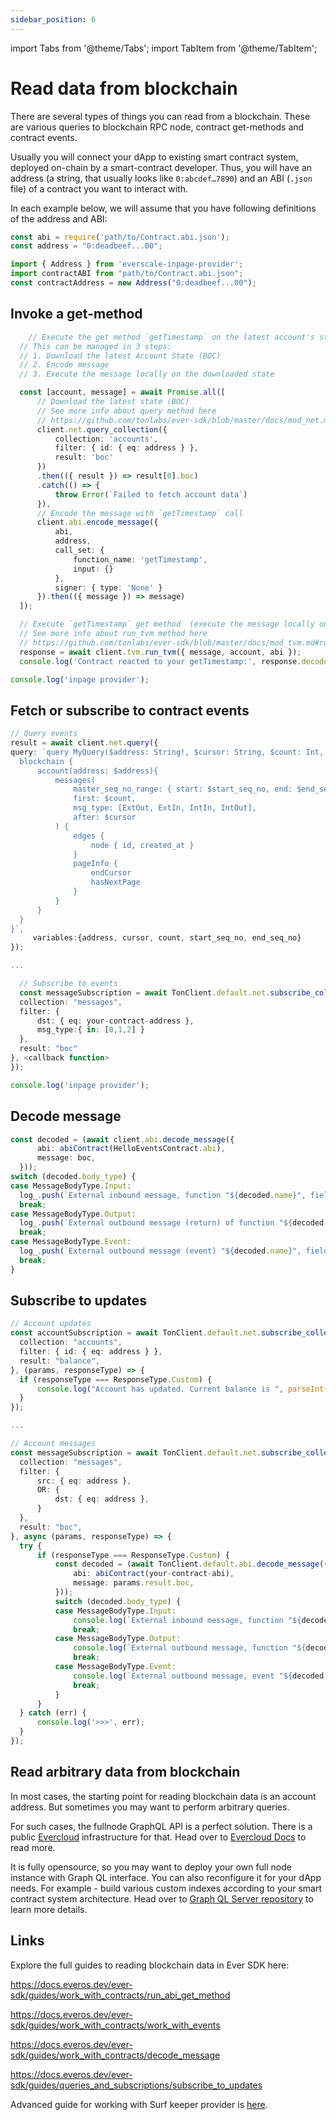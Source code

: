 ```yaml
---
sidebar_position: 6
---
```


import Tabs from '@theme/Tabs';
import TabItem from '@theme/TabItem';

# Read data from blockchain

There are several types of things you can read from a blockchain. These are various queries to blockchain RPC node, contract get-methods and contract events.

Usually you will connect your dApp to existing smart contract system, deployed on-chain by a smart-contract developer. Thus, you will have an address (a string, that usually looks like `0:abcdef…7890`) and an ABI (`.json` file) of a contract you want to interact with.

In each example below, we will assume that you have following definitions of the address and ABI:

<Tabs>
  <TabItem value="ever-sdk" label="ever-sdk-js">

  ```typescript
  const abi = require('path/to/Contract.abi.json');
  const address = "0:deadbeef...00";
  ```
  </TabItem>
  
  <TabItem value="inp-prov" label="everscale-inpage-provider">

  ```typescript
  import { Address } from 'everscale-inpage-provider';
  import contractABI from "path/to/Contract.abi.json";
  const contractAddress = new Address("0:deadbeef...00");
  ```
  </TabItem>

</Tabs>


## Invoke a get-method

<Tabs>
  <TabItem value="ever-sdk" label="ever-sdk-js">

  ```typescript
      // Execute the get method `getTimestamp` on the latest account's state
    // This can be managed in 3 steps:
    // 1. Download the latest Account State (BOC)
    // 2. Encode message
    // 3. Execute the message locally on the downloaded state

    const [account, message] = await Promise.all([
        // Download the latest state (BOC)
        // See more info about query method here 
        // https://github.com/tonlabs/ever-sdk/blob/master/docs/mod_net.md#query_collection
        client.net.query_collection({
            collection: 'accounts',
            filter: { id: { eq: address } },
            result: 'boc'
        })
        .then(({ result }) => result[0].boc)
        .catch(() => {
            throw Error(`Failed to fetch account data`)
        }),
        // Encode the message with `getTimestamp` call
        client.abi.encode_message({
            abi,
            address,
            call_set: {
                function_name: 'getTimestamp',
                input: {}
            },
            signer: { type: 'None' }
        }).then(({ message }) => message)
    ]);

    // Execute `getTimestamp` get method  (execute the message locally on TVM)
    // See more info about run_tvm method here 
    // https://github.com/tonlabs/ever-sdk/blob/master/docs/mod_tvm.md#run_tvm
    response = await client.tvm.run_tvm({ message, account, abi });
    console.log('Contract reacted to your getTimestamp:', response.decoded.output);
  ```
  </TabItem>

  <TabItem value="inp-prov" label="everscale-inpage-provider">

  ```typescript
  console.log('inpage provider');
  ```
  </TabItem>

</Tabs>

## Fetch or subscribe to contract events

<Tabs>
  <TabItem value="ever-sdk" label="ever-sdk-js">

  ```typescript
  // Query events
  result = await client.net.query({
  query: `query MyQuery($address: String!, $cursor: String, $count: Int, $start_seq_no: Int, end_seq_no: Int) {
    blockchain {
        account(address: $address){
            messages(
                master_seq_no_range: { start: $start_seq_no, end: $end_seq_no }
                first: $count,
                msg_type: [ExtOut, ExtIn, IntIn, IntOut],
                after: $cursor
            ) {
                edges {
                    node { id, created_at }
                }
                pageInfo {
                    endCursor
                    hasNextPage
                }
            }
        }
    }
}`,
       variables:{address, cursor, count, start_seq_no, end_seq_no}
}); 

...

    // Subscribe to events
    const messageSubscription = await TonClient.default.net.subscribe_collection({
    collection: "messages",
    filter: {
        dst: { eq: your-contract-address },
        msg_type:{ in: [0,1,2] }
    },
    result: "boc"
}, <callback function>
});

  ```
  </TabItem>

  <TabItem value="inp-prov" label="everscale-inpage-provider">

  ```typescript
  console.log('inpage provider');
  ```
  </TabItem>

</Tabs>

## Decode message

<Tabs>
  <TabItem value="ever-sdk" label="ever-sdk-js">

  ```typescript
 const decoded = (await client.abi.decode_message({
        abi: abiContract(HelloEventsContract.abi),
        message: boc,
    }));
switch (decoded.body_type) {
case MessageBodyType.Input:
    log_.push(`External inbound message, function "${decoded.name}", fields: ${JSON.stringify(decoded.value)}` );
    break;
case MessageBodyType.Output:
    log_.push(`External outbound message (return) of function "${decoded.name}", fields: ${JSON.stringify(decoded.value)}`);
    break;
case MessageBodyType.Event:
    log_.push(`External outbound message (event) "${decoded.name}", fields: ${JSON.stringify(decoded.value)}`);
    break;
}
  ```
  </TabItem>
</Tabs>

## Subscribe to updates

<Tabs>
  <TabItem value="ever-sdk" label="ever-sdk-js">

  ```typescript
// Account updates
const accountSubscription = await TonClient.default.net.subscribe_collection({
    collection: "accounts",
    filter: { id: { eq: address } },
    result: "balance",
}, (params, responseType) => {
    if (responseType === ResponseType.Custom) {
        console.log("Account has updated. Current balance is ", parseInt(params.result.balance));
    }
});

...

  // Account messages
  const messageSubscription = await TonClient.default.net.subscribe_collection({
    collection: "messages",
    filter: {
        src: { eq: address },
        OR: {
            dst: { eq: address },
        }
    },
    result: "boc",
}, async (params, responseType) => {
    try {
        if (responseType === ResponseType.Custom) {
            const decoded = (await TonClient.default.abi.decode_message({
                abi: abiContract(your-contract-abi),
                message: params.result.boc,
            }));
            switch (decoded.body_type) {
            case MessageBodyType.Input:
                console.log(`External inbound message, function "${decoded.name}", parameters: `, JSON.stringify(decoded.value));
                break;
            case MessageBodyType.Output:
                console.log(`External outbound message, function "${decoded.name}", result`, JSON.stringify(decoded.value));
                break;
            case MessageBodyType.Event:
                console.log(`External outbound message, event "${decoded.name}", parameters`, JSON.stringify(decoded.value));
                break;
            }
        }
    } catch (err) {
        console.log('>>>', err);
    }
}); 
  ```
  </TabItem>
</Tabs>

## Read arbitrary data from blockchain

In most cases, the starting point for reading blockchain data is an account address. But sometimes you may want to perform arbitrary queries.

For such cases, the fullnode GraphQL API is a perfect solution. There is a public [Evercloud](https://evercloud.dev/) infrastructure for that. Head over to [Evercloud Docs](https://docs.evercloud.dev/) to read more.

It is fully opensource, so you may want to deploy your own full node instance with Graph QL interface. You can also reconfigure it for your dApp needs. For example - build various custom indexes according to your smart contract system architecture. Head over to [Graph QL Server repository](https://github.com/tonlabs/ton-q-server) to learn more details.

## Links

Explore the full guides to reading blockchain data in Ever SDK here:

https://docs.everos.dev/ever-sdk/guides/work_with_contracts/run_abi_get_method

https://docs.everos.dev/ever-sdk/guides/work_with_contracts/work_with_events

https://docs.everos.dev/ever-sdk/guides/work_with_contracts/decode_message

https://docs.everos.dev/ever-sdk/guides/queries_and_subscriptions/subscribe_to_updates

Advanced guide for working with Surf keeper provider is [here](surf-wallet-advanced.md).